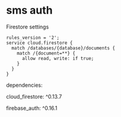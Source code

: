 # sms auth

Firestore settings

```
rules_version = '2';
service cloud.firestore {
  match /databases/{database}/documents {
    match /{document=**} {
      allow read, write: if true;
    }
  }
}
```


dependencies: 

  cloud_firestore: ^0.13.7

  firebase_auth: ^0.16.1